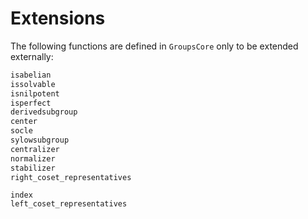 # Extensions

The following functions are defined in `GroupsCore` only to be extended
externally:

```julia
isabelian
issolvable
isnilpotent
isperfect
derivedsubgroup
center
socle
sylowsubgroup
centralizer
normalizer
stabilizer
right_coset_representatives
```

```@docs
index
left_coset_representatives
```
